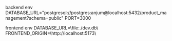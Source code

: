 backend  env 
DATABASE_URL="postgresql://postgres:anjum@localhost:5432/product_management?schema=public"
PORT=3000


frontend  env
 DATABASE_URL=\\file:./dev.db\\
FRONTEND_ORIGIN=\\http://localhost:5173\
